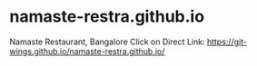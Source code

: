 # namaste-restra.github.io
Namaste Restaurant, Bangalore
Click on Direct Link: https://git-wings.github.io/namaste-restra.github.io/
